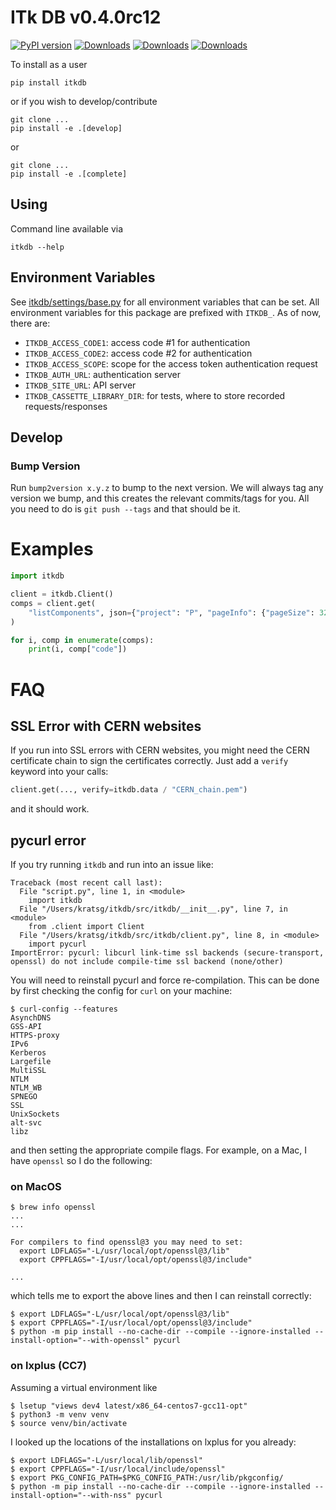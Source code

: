 # ITk DB v0.4.0rc12

[![PyPI version](https://badge.fury.io/py/itkdb.svg)](https://badge.fury.io/py/itkdb)
[![Downloads](https://pepy.tech/badge/itkdb)](https://pepy.tech/project/itkdb)
[![Downloads](https://pepy.tech/badge/itkdb/month)](https://pepy.tech/project/itkdb)
[![Downloads](https://pepy.tech/badge/itkdb/week)](https://pepy.tech/project/itkdb)

To install as a user

```
pip install itkdb
```

or if you wish to develop/contribute

```
git clone ...
pip install -e .[develop]
```

or

```
git clone ...
pip install -e .[complete]
```

## Using

Command line available via

```
itkdb --help
```

## Environment Variables

See [itkdb/settings/base.py](src/itkdb/settings/base.py) for all environment
variables that can be set. All environment variables for this package are
prefixed with `ITKDB_`. As of now, there are:

- `ITKDB_ACCESS_CODE1`: access code #1 for authentication
- `ITKDB_ACCESS_CODE2`: access code #2 for authentication
- `ITKDB_ACCESS_SCOPE`: scope for the access token authentication request
- `ITKDB_AUTH_URL`: authentication server
- `ITKDB_SITE_URL`: API server
- `ITKDB_CASSETTE_LIBRARY_DIR`: for tests, where to store recorded
  requests/responses

## Develop

### Bump Version

Run `bump2version x.y.z` to bump to the next version. We will always tag any
version we bump, and this creates the relevant commits/tags for you. All you
need to do is `git push --tags` and that should be it.

# Examples

```python
import itkdb

client = itkdb.Client()
comps = client.get(
    "listComponents", json={"project": "P", "pageInfo": {"pageSize": 32}}
)

for i, comp in enumerate(comps):
    print(i, comp["code"])
```

# FAQ

## SSL Error with CERN websites

If you run into SSL errors with CERN websites, you might need the CERN
certificate chain to sign the certificates correctly. Just add a `verify`
keyword into your calls:

```python
client.get(..., verify=itkdb.data / "CERN_chain.pem")
```

and it should work.

## pycurl error

If you try running `itkdb` and run into an issue like:

```
Traceback (most recent call last):
  File "script.py", line 1, in <module>
    import itkdb
  File "/Users/kratsg/itkdb/src/itkdb/__init__.py", line 7, in <module>
    from .client import Client
  File "/Users/kratsg/itkdb/src/itkdb/client.py", line 8, in <module>
    import pycurl
ImportError: pycurl: libcurl link-time ssl backends (secure-transport, openssl) do not include compile-time ssl backend (none/other)
```

You will need to reinstall pycurl and force re-compilation. This can be done by
first checking the config for `curl` on your machine:

```
$ curl-config --features
AsynchDNS
GSS-API
HTTPS-proxy
IPv6
Kerberos
Largefile
MultiSSL
NTLM
NTLM_WB
SPNEGO
SSL
UnixSockets
alt-svc
libz
```

and then setting the appropriate compile flags. For example, on a Mac, I have
`openssl` so I do the following:

### on MacOS

```
$ brew info openssl
...
...

For compilers to find openssl@3 you may need to set:
  export LDFLAGS="-L/usr/local/opt/openssl@3/lib"
  export CPPFLAGS="-I/usr/local/opt/openssl@3/include"

...
```

which tells me to export the above lines and then I can reinstall correctly:

```
$ export LDFLAGS="-L/usr/local/opt/openssl@3/lib"
$ export CPPFLAGS="-I/usr/local/opt/openssl@3/include"
$ python -m pip install --no-cache-dir --compile --ignore-installed --install-option="--with-openssl" pycurl
```

### on lxplus (CC7)

Assuming a virtual environment like

```
$ lsetup "views dev4 latest/x86_64-centos7-gcc11-opt"
$ python3 -m venv venv
$ source venv/bin/activate
```

I looked up the locations of the installations on lxplus for you already:

```
$ export LDFLAGS="-L/usr/local/lib/openssl"
$ export CPPFLAGS="-I/usr/local/include/openssl"
$ export PKG_CONFIG_PATH=$PKG_CONFIG_PATH:/usr/lib/pkgconfig/
$ python -m pip install --no-cache-dir --compile --ignore-installed --install-option="--with-nss" pycurl
```
